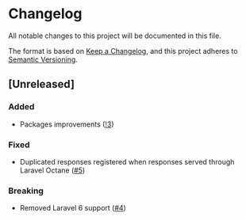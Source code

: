 # Changelog

All notable changes to this project will be documented in this file.

The format is based on [Keep a Changelog](https://keepachangelog.com/en/1.0.0/),
and this project adheres to [Semantic Versioning](https://semver.org/spec/v2.0.0.html).

## [Unreleased]

### Added

- Packages improvements ([!3](https://github.com/Treblle/treblle-laravel/pull/3))

### Fixed

- Duplicated responses registered when responses served through Laravel Octane ([#5](https://github.com/Treblle/treblle-laravel/issues/5))

### Breaking

- Removed Laravel 6 support ([#4](https://github.com/Treblle/treblle-laravel/issues/4))
